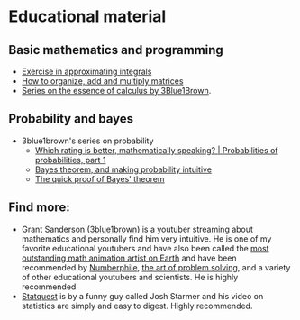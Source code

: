 # Educational material

## Basic mathematics and programming
- [Exercise in approximating integrals](https://github.com/KennethEnevoldsen/Educational_material/blob/master/Computational_Modelling/exercises/exercise_comp_mod_approximate_riemann.md)
- [How to organize, add and multiply matrices](https://www.youtube.com/watch?v=kqWCwwyeE6k)
-  [Series on the essence of calculus by 3Blue1Brown](https://www.youtube.com/watch?v=WUvTyaaNkzM&feature=youtu.be&fbclid=IwAR3dHQnX93g5EPUyqwuSZ8gTUgVy4Gu3cDFg8C8kKAbUAOhXvZxh3vxGuvg).

## Probability and bayes
- 3blue1brown's series on probability
  - [Which rating is better, mathematically speaking? | Probabilities of probabilities, part 1](https://www.youtube.com/watch?v=8idr1WZ1A7Q)
  - [Bayes theorem, and making probability intuitive](https://www.youtube.com/watch?v=HZGCoVF3YvM)
  - [The quick proof of Bayes' theorem](https://www.youtube.com/watch?v=U_85TaXbeIo)
  
## Find more:
- Grant Sanderson ([3blue1brown](https://www.youtube.com/channel/UCYO_jab_esuFRV4b17AJtAw)) is a youtuber streaming about mathematics and personally find him very intuitive. He is one of my favorite educational youtubers and have also been called the [most outstanding math animation artist on Earth](https://twitter.com/sirajraval/status/1161685741128179713) and have been recommended by [Numberphile](https://www.youtube.com/watch?v=A0RH93XvSyU), [the art of problem solving](https://artofproblemsolving.com/news/aftermath/becoming-a-renowned-youtube-educator-with-grant-sanderson), and a variety of other educational youtubers and scientists. He is highly recommended
- [Statquest](https://www.youtube.com/user/joshstarmer) is by a funny guy called Josh Starmer and his video on statistics are simply and easy to digest. Highly recommended.
